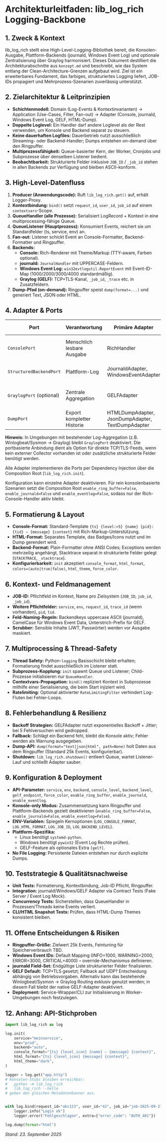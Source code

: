 # Architekturleitfaden: lib_log_rich Logging-Backbone

## 1. Zweck & Kontext
lib_log_rich stellt eine High-Level-Logging-Bibliothek bereit, die Konsolen-Ausgabe, Plattform-Backends (journald, Windows Event Log) und optionale Zentralisierung über Graylog harmonisiert. Dieses Dokument destilliert die Architekturabschnitte aus `konzept.md` und beschreibt, wie das System entlang der Clean-Architecture-Grenzen aufgebaut wird. Ziel ist ein erweiterbares Fundament, das farbiges, strukturiertes Logging liefert, JOB-IDs propagiert und Mehrprozess-Szenarien zuverlässig unterstützt.

## 2. Zielarchitektur & Leitprinzipien
- **Schichtenmodell:** Domain (Log-Events & Kontextinvarianten) → Application (Use-Cases, Filter, Fan-out) → Adapter (Console, journald, Windows Event Log, GELF, HTML-Dump).
- **Doppelte Loglevel:** Ein Handler darf andere Loglevel als der Rest verwenden, um Konsole und Backend separat zu steuern.
- **Keine dauerhaften Logfiles:** Dauerbetrieb nutzt ausschließlich Streaming- oder Backend-Handler; Dumps entstehen on-demand über den Ringpuffer.
- **Multiprozessfähigkeit:** Queue-basierter Kern, der Worker, Cronjobs und Subprozesse über denselben Listener bedient.
- **Beobachtbarkeit:** Strukturierte Felder inklusive `JOB_ID` / `_job_id` stehen in allen Backends zur Verfügung und bleiben ASCII-konform.

## 3. High-Level-Datenfluss
1. **Producer (Anwendungscode):** Ruft `lib_log_rich.get()` auf, erhält Logger-Proxy.
2. **Kontextbindung:** `bind()` setzt `request_id`, `user_id`, `job_id` auf einem `contextvars`-Scope.
3. **QueueHandler (alle Prozesse):** Serialisiert LogRecord + Kontext in eine multiprocessing-fähige Queue.
4. **QueueListener (Hauptprozess):** Konsumiert Events, reichert sie um Standardfelder (ts, service, env) an.
5. **Fan-out:** Listener schickt Event an Console-Formatter, Backend-Formatter und Ringpuffer.
6. **Backends:**
   - **Console:** Rich-Renderer mit Theme/Markup (TTY-aware, Farben optional).
   - **journald:** `JournalHandler` mit UPPERCASE-Feldern.
   - **Windows Event Log:** `win32evtlogutil.ReportEvent` mit Event-ID-Map (1000/2000/3000/4000 standardmäßig).
   - **Graylog (GELF):** TCP+TLS-Kanal, `_job_id`, `_trace` etc. in Zusatzfeldern.
7. **Dump-Pfad (on-demand):** Ringpuffer speist `dump(format=...)` und generiert Text, JSON oder HTML.

## 4. Adapter & Ports
| Port | Verantwortung | Primäre Adapter | Besondere Anforderungen |
| --- | --- | --- | --- |
| `ConsolePort` | Menschlich lesbare Ausgabe | RichHandler | Auto-Detection TTY, `force_color`/`no_color`, Unicode-Icons nur hier |
| `StructuredBackendPort` | Plattform-Log | JournaldAdapter, WindowsEventAdapter | Keine Farben/Icons, Mapping Python-Level → Zielpriorität |
| `GraylogPort` (optional) | Zentrale Aggregation | GELFAdapter | TCP+TLS Standard, Backoff+Retry, Dropping bei Dauerfehler |
| `DumpPort` | Export kompletter Historie | HTMLDumpAdapter, JsonDumpAdapter, TextDumpAdapter | Eigenes Format pro Medium, nutzt Ringpuffer |

**Hinweis:** In Umgebungen mit bestehender Log-Aggregation (z.B. Winlogbeat/Sysmon → Graylog) bleibt `GraylogPort` deaktiviert. Die portbasierte Anbindung dient als Option für direkte TCP/TLS-Feeds, wenn kein externer Collector vorhanden ist oder zusätzliche strukturierte Felder benötigt werden.

Alle Adapter implementieren die Ports per Dependency Injection über die Composition Root (`lib_log_rich.init`).

Konfiguration kann einzelne Adapter deaktivieren. Für rein konsolenbasierte Szenarien setzt die Composition Root 
`enable_ring_buffer=False`, `enable_journald=False` und `enable_eventlog=False`, sodass nur der Rich-Console-Handler aktiv bleibt.

## 5. Formatierung & Layout
- **Console-Format:** Standard-Template `{ts} {level:>5} {name} {pid}:{tid} — {message} {context}` mit Rich-Markup-Unterstützung.
- **HTML-Format:** Separates Template, das Badges/Icons nutzt und im Dump gerendert wird.
- **Backend-Format:** Plain-Formatter ohne ANSI Codes; Exceptions werden mehrzeilig angehängt, Stacktrace separat in strukturierte Felder gelegt (`STACKTRACE`, `_stacktrace`).
- **Konfigurierbarkeit:** `init` akzeptiert `console_format`, `html_format`, `colors=(auto|true|false)`, `html_theme`, `force_color`.

## 6. Kontext- und Feldmanagement
- **JOB-ID:** Pflichtfeld im Kontext, Name pro Zielsystem (`JOB_ID`, `job_id`, `_job_id`).
- **Weitere Pflichtfelder:** `service`, `env`, `request_id`, `trace_id` (wenn vorhanden), `pid`, `tid`.
- **Feld-Naming-Regeln:** Backendkeys uppercase ASCII (journald), CamelCase für Windows Event Data, Unterstrich-Prefix für GELF.
- **Scrubber:** Sensible Inhalte (JWT, Passwörter) werden vor Ausgabe maskiert.

## 7. Multiprocessing & Thread-Safety
- **Thread Safety:** Python-`logging` Basisschicht bleibt erhalten; Formatierung findet ausschließlich im Listener statt.
- **Subprozess-Kopplung:** `init` spawnt Queue und Listener; Child-Prozesse initialisieren nur `QueueHandler`.
- **Contextvars-Propagation:** `bind()` repliziert Kontext in Subprozesse mithilfe einer Serialisierung, die beim Start injiziert wird.
- **Ratelimiting:** Optional aktivierter `RateLimitingFilter` verhindert Log-Fluten bei Fehler-Loops.

## 8. Fehlerbehandlung & Resilienz
- **Backoff Strategien:** GELFAdapter nutzt exponentielles Backoff + Jitter; bei 5 Fehlversuchen wird gedropped.
- **Fallback:** Schlägt ein Backend fehl, bleibt die Konsole aktiv; Fehler werden als Warnung ausgegeben.
- **Dump-API:** `dump(format="text|json|html", path=None)` holt Daten aus dem Ringpuffer (Standard 25k Events, konfigurierbar).
- **Shutdown:** `lib_log_rich.shutdown()` entleert Queue, wartet Listener-Lauf und schließt Adapter sauber.

## 9. Konfiguration & Deployment
- **API-Parameter:** `service`, `env`, `backend`, `console_level`, `backend_level`, `gelf_endpoint`, `force_color`,
  `enable_ring_buffer`, `enable_journald`, `enable_eventlog`.
- **Konsole-only Modus:** Zusammensetzung kann Ringpuffer und Plattform-Backends gezielt deaktivieren (`enable_ring_buffer=False`, `enable_journald=False`, `enable_eventlog=False`).
- **ENV-Variablen:** Spiegeln Kernoptionen (`LOG_CONSOLE_FORMAT`, `LOG_HTML_FORMAT`, `LOG_JOB_ID`, `LOG_BACKEND_LEVEL`).
- **Plattform-Spezifika:**
  - Linux benötigt `systemd-python`.
  - Windows benötigt `pywin32` (Event Log Rechte prüfen).
  - GELF-Feature als optionales Extra `[gelf]`.
- **No File Logging:** Persistente Dateien entstehen nur durch explizite Dumps.

## 10. Teststrategie & Qualitätsnachweise
- **Unit Tests:** Formatierung, Kontextbindung, Job-ID Pflicht, Ringpuffer.
- **Integration:** journald/Windows/GELF Adapter via Contract Tests (Fake Server / Event Log Mock).
- **Concurrency Tests:** Sicherstellen, dass QueueHandler in Prozessen/Threads keine Events verliert.
- **CLI/HTML Snapshot Tests:** Prüfen, dass HTML-Dump Themes konsistent bleiben.

## 11. Offene Entscheidungen & Risiken
- **Ringpuffer-Größe:** Zielwert 25k Events, Feintuning für Speicherverbrauch TBD.
- **Windows Event IDs:** Default Mapping (INFO=1000, WARNING=2000, ERROR=3000, CRITICAL=4000) – override-Mechanismus definieren.
- **journald Field-Set:** Endgültige Liste strukturierter Felder finalisieren.
- **GELF Default:** TCP+TLS gesetzt; Fallback auf UDP? Entscheidung abhängig von Betriebsvorgaben. Alternativ kann das bestehende Winlogbeat/Sysmon → Graylog Routing exklusiv genutzt werden; in diesem Fall bleibt der native GELF-Adapter deaktiviert.
- **Deployment:** Service-Wrapper/CLI zur Initialisierung in Worker-Umgebungen noch festzulegen.

## 12. Anhang: API-Stichproben
```python
import lib_log_rich as log

log.init(
    service="meinservice",
    env="prod",
    backend="auto",
    console_format="{ts} {level_icon} {name} — {message} {context}",
    html_format="{ts} {level_icon} {message} {context}",
    html_theme="dark",
)

logger = log.get("app.http")
# Konsolen-Stubs bleiben erreichbar:
#   python -m lib_log_rich
#   lib_log_rich --hello
# geben den gleichen Metadatenbanner aus.


with log.bind(request_id="abc123", user_id="42", job_id="job-2025-09-21-001"):
    logger.info("Login ok")
    logger.error("Fehlgeschlagen", extra={"error_code": "AUTH_401"})

log.dump(format="html")
```

*Stand: 23. September 2025*

